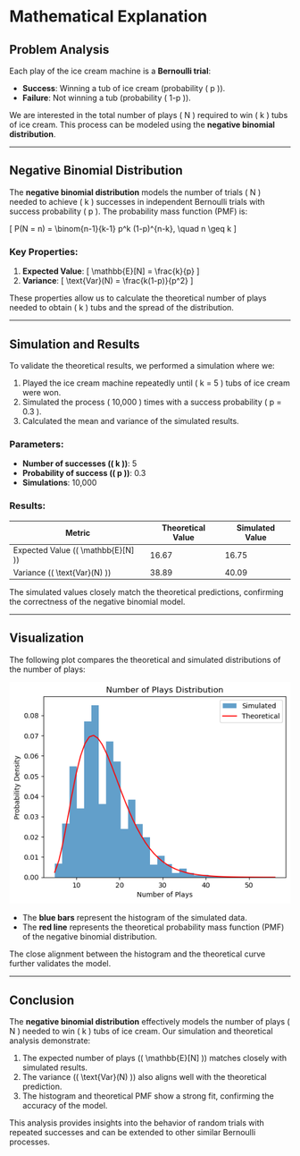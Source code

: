 # Mathematical Explanation

## Problem Analysis
Each play of the ice cream machine is a **Bernoulli trial**:
- **Success**: Winning a tub of ice cream (probability \( p \)).
- **Failure**: Not winning a tub (probability \( 1-p \)).

We are interested in the total number of plays \( N \) required to win \( k \) tubs of ice cream. This process can be modeled using the **negative binomial distribution**.

---

## Negative Binomial Distribution
The **negative binomial distribution** models the number of trials \( N \) needed to achieve \( k \) successes in independent Bernoulli trials with success probability \( p \). The probability mass function (PMF) is:

\[
P(N = n) = \binom{n-1}{k-1} p^k (1-p)^{n-k}, \quad n \geq k
\]

### Key Properties:
1. **Expected Value**:
   \[
   \mathbb{E}[N] = \frac{k}{p}
   \]
2. **Variance**:
   \[
   \text{Var}(N) = \frac{k(1-p)}{p^2}
   \]

These properties allow us to calculate the theoretical number of plays needed to obtain \( k \) tubs and the spread of the distribution.

---

## Simulation and Results
To validate the theoretical results, we performed a simulation where we:
1. Played the ice cream machine repeatedly until \( k = 5 \) tubs of ice cream were won.
2. Simulated the process \( 10,000 \) times with a success probability \( p = 0.3 \).
3. Calculated the mean and variance of the simulated results.

### Parameters:
- **Number of successes (\( k \))**: 5
- **Probability of success (\( p \))**: 0.3
- **Simulations**: 10,000

### Results:
| Metric                 | Theoretical Value | Simulated Value |
|------------------------|-------------------|-----------------|
| Expected Value (\( \mathbb{E}[N] \)) | 16.67            | 16.75          |
| Variance (\( \text{Var}(N) \))       | 38.89            | 40.09          |

The simulated values closely match the theoretical predictions, confirming the correctness of the negative binomial model.

---

## Visualization
The following plot compares the theoretical and simulated distributions of the number of plays:

![Number of Plays Distribution](image.png)

- The **blue bars** represent the histogram of the simulated data.
- The **red line** represents the theoretical probability mass function (PMF) of the negative binomial distribution.

The close alignment between the histogram and the theoretical curve further validates the model.

---

## Conclusion
The **negative binomial distribution** effectively models the number of plays \( N \) needed to win \( k \) tubs of ice cream. Our simulation and theoretical analysis demonstrate:
1. The expected number of plays (\( \mathbb{E}[N] \)) matches closely with simulated results.
2. The variance (\( \text{Var}(N) \)) also aligns well with the theoretical prediction.
3. The histogram and theoretical PMF show a strong fit, confirming the accuracy of the model.

This analysis provides insights into the behavior of random trials with repeated successes and can be extended to other similar Bernoulli processes.
